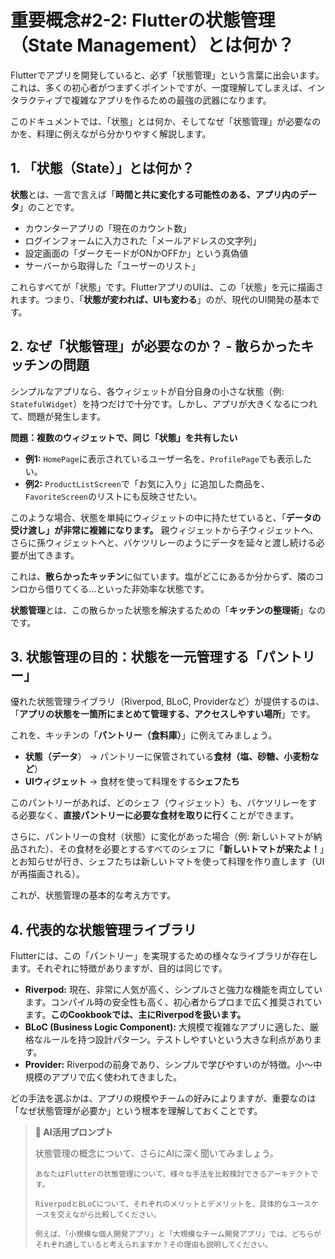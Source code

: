 # 重要概念#2-2: Flutterの状態管理（State Management）とは何か？

Flutterでアプリを開発していると、必ず「状態管理」という言葉に出会います。これは、多くの初心者がつまずくポイントですが、一度理解してしまえば、インタラクティブで複雑なアプリを作るための最強の武器になります。

このドキュメントでは、「状態」とは何か、そしてなぜ「状態管理」が必要なのかを、料理に例えながら分かりやすく解説します。

## 1. 「状態（State）」とは何か？

**状態**とは、一言で言えば「**時間と共に変化する可能性のある、アプリ内のデータ**」のことです。

*   カウンターアプリの「現在のカウント数」
*   ログインフォームに入力された「メールアドレスの文字列」
*   設定画面の「ダークモードがONかOFFか」という真偽値
*   サーバーから取得した「ユーザーのリスト」

これらすべてが「状態」です。FlutterアプリのUIは、この「状態」を元に描画されます。つまり、「**状態が変われば、UIも変わる**」のが、現代のUI開発の基本です。

## 2. なぜ「状態管理」が必要なのか？ - 散らかったキッチンの問題

シンプルなアプリなら、各ウィジェットが自分自身の小さな状態（例: `StatefulWidget`）を持つだけで十分です。しかし、アプリが大きくなるにつれて、問題が発生します。

**問題：複数のウィジェットで、同じ「状態」を共有したい**

*   **例1:** `HomePage`に表示されているユーザー名を、`ProfilePage`でも表示したい。
*   **例2:** `ProductListScreen`で「お気に入り」に追加した商品を、`FavoriteScreen`のリストにも反映させたい。

このような場合、状態を単純にウィジェットの中に持たせていると、「**データの受け渡し」が非常に複雑になります。** 親ウィジェットから子ウィジェットへ、さらに孫ウィジェットへと、バケツリレーのようにデータを延々と渡し続ける必要が出てきます。

これは、**散らかったキッチン**に似ています。塩がどこにあるか分からず、隣のコンロから借りてくる...といった非効率な状態です。

**状態管理**とは、この散らかった状態を解決するための「**キッチンの整理術**」なのです。

## 3. 状態管理の目的：状態を一元管理する「パントリー」

優れた状態管理ライブラリ（Riverpod, BLoC, Providerなど）が提供するのは、「**アプリの状態を一箇所にまとめて管理する、アクセスしやすい場所**」です。

これを、キッチンの「**パントリー（食料庫）**」に例えてみましょう。

*   **状態（データ**） → パントリーに保管されている**食材（塩、砂糖、小麦粉など**）
*   **UIウィジェット** → 食材を使って料理をする**シェフたち**

このパントリーがあれば、どのシェフ（ウィジェット）も、バケツリレーをする必要なく、**直接パントリーに必要な食材を取りに行く**ことができます。

さらに、パントリーの食材（状態）に変化があった場合（例: 新しいトマトが納品された）、その食材を必要とするすべてのシェフに「**新しいトマトが来たよ！**」とお知らせが行き、シェフたちは新しいトマトを使って料理を作り直します（UIが再描画される）。

これが、状態管理の基本的な考え方です。

## 4. 代表的な状態管理ライブラリ

Flutterには、この「パントリー」を実現するための様々なライブラリが存在します。それぞれに特徴がありますが、目的は同じです。

*   **Riverpod:** 現在、非常に人気が高く、シンプルさと強力な機能を両立しています。コンパイル時の安全性も高く、初心者からプロまで広く推奨されています。**このCookbookでは、主にRiverpodを扱います。**
*   **BLoC (Business Logic Component):** 大規模で複雑なアプリに適した、厳格なルールを持つ設計パターン。テストしやすいという大きな利点があります。
*   **Provider:** Riverpodの前身であり、シンプルで学びやすいのが特徴。小〜中規模のアプリで広く使われてきました。

どの手法を選ぶかは、アプリの規模やチームの好みによりますが、重要なのは「なぜ状態管理が必要か」という根本を理解しておくことです。

> **🤖 AI活用プロンプト**
>
> 状態管理の概念について、さらにAIに深く聞いてみましょう。
> ```
> あなたはFlutterの状態管理について、様々な手法を比較検討できるアーキテクトです。
>
> RiverpodとBLoCについて、それぞれのメリットとデメリットを、具体的なユースケースを交えながら比較してください。
>
> 例えば、「小規模な個人開発アプリ」と「大規模なチーム開発アプリ」では、どちらがそれぞれ適していると考えられますか？その理由も説明してください。
> ```